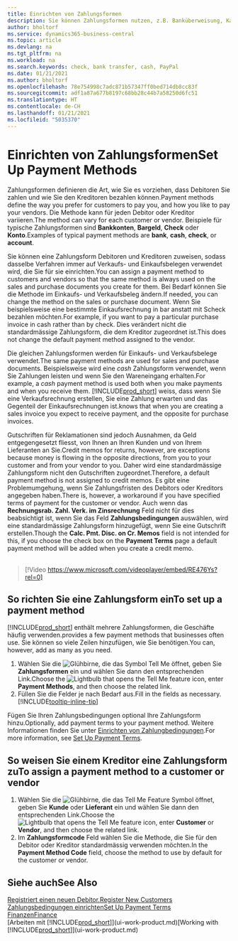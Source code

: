```yaml
---
title: Einrichten von Zahlungsformen
description: Sie können Zahlungsformen nutzen, z.B. Banküberweisung, Kasse oder Paypal, um festzulegen, wie eine Rechnung bezahlt wird.
author: bholtorf
ms.service: dynamics365-business-central
ms.topic: article
ms.devlang: na
ms.tgt_pltfrm: na
ms.workload: na
ms.search.keywords: check, bank transfer, cash, PayPal
ms.date: 01/21/2021
ms.author: bholtorf
ms.openlocfilehash: 78e754998c7adc871b57347ff0bed714db8cc83f
ms.sourcegitcommit: adf1a87a677b8197c68bb28c44b7a58250d6fc51
ms.translationtype: HT
ms.contentlocale: de-CH
ms.lasthandoff: 01/21/2021
ms.locfileid: "5035370"
---
```

# <a name="set-up-payment-methods"></a><span data-ttu-id="100ef-103">Einrichten von Zahlungsformen</span><span class="sxs-lookup"><span data-stu-id="100ef-103">Set Up Payment Methods</span></span>

<span data-ttu-id="100ef-104">Zahlungsformen definieren die Art, wie Sie es vorziehen, dass Debitoren Sie zahlen und wie Sie den Kreditoren bezahlen können.</span><span class="sxs-lookup"><span data-stu-id="100ef-104">Payment methods define the way you prefer for customers to pay you, and how you like to pay your vendors.</span></span> <span data-ttu-id="100ef-105">Die Methode kann für jeden Debitor oder Kreditor variieren.</span><span class="sxs-lookup"><span data-stu-id="100ef-105">The method can vary for each customer or vendor.</span></span> <span data-ttu-id="100ef-106">Beispiele für typische Zahlungsformen sind **Bankkonten**, **Bargeld**, **Check** oder **Konto**.</span><span class="sxs-lookup"><span data-stu-id="100ef-106">Examples of typical payment methods are **bank**, **cash**, **check**, or **account**.</span></span>

<span data-ttu-id="100ef-107">Sie können eine Zahlungsform Debitoren und Kreditoren zuweisen, sodass dasselbe Verfahren  immer auf Verkaufs- und Einkaufsbelegen verwendet wird, die Sie für sie einrichten.</span><span class="sxs-lookup"><span data-stu-id="100ef-107">You can assign a payment method to customers and vendors so that the same method is always used on the sales and purchase documents you create for them.</span></span> <span data-ttu-id="100ef-108">Bei Bedarf können Sie die Methode im Einkaufs- und Verkaufsbeleg ändern.</span><span class="sxs-lookup"><span data-stu-id="100ef-108">If needed, you can change the method on the sales or purchase document.</span></span> <span data-ttu-id="100ef-109">Wenn Sie beispielsweise eine bestimmte Einkaufsrechnung in bar anstatt mit Scheck bezahlen möchten.</span><span class="sxs-lookup"><span data-stu-id="100ef-109">For example, if you want to pay a particular purchase invoice in cash rather than by check.</span></span> <span data-ttu-id="100ef-110">Dies verändert nicht die standardmässige Zahlungsform, die dem Kreditor zugeordnet ist.</span><span class="sxs-lookup"><span data-stu-id="100ef-110">This does not change the default payment method assigned to the vendor.</span></span>

<span data-ttu-id="100ef-111">Die gleichen Zahlungsformen werden für Einkaufs- und Verkaufsbelege verwendet.</span><span class="sxs-lookup"><span data-stu-id="100ef-111">The same payment methods are used for sales and purchase documents.</span></span> <span data-ttu-id="100ef-112">Beispielsweise wird eine _cash_ Zahlungsform verwendet, wenn Sie Zahlungen leisten und wenn Sie den Wareneingang erhalten.</span><span class="sxs-lookup"><span data-stu-id="100ef-112">For example, a _cash_ payment method is used both when you make payments and when you receive them.</span></span> [!INCLUDE[prod_short](includes/prod_short.md)] <span data-ttu-id="100ef-113">weiss, dass wenn Sie eine Verkaufsrechnung erstellen, Sie eine Zahlung erwarten und das Gegenteil der Einkaufsrechnungen ist.</span><span class="sxs-lookup"><span data-stu-id="100ef-113">knows that when you are creating a sales invoice you expect to receive payment, and the opposite for purchase invoices.</span></span>

<span data-ttu-id="100ef-114">Gutschriften für Reklamationen sind jedoch Ausnahmen, da Geld entgegengesetzt fliesst, von Ihnen an Ihren Kunden und von Ihrem Lieferanten an Sie.</span><span class="sxs-lookup"><span data-stu-id="100ef-114">Credit memos for returns, however, are exceptions because money is flowing in the opposite directions, from you to your customer and from your vendor to you.</span></span> <span data-ttu-id="100ef-115">Daher wird eine standardmässige Zahlungsform nicht den Gutschriften zugeordnet.</span><span class="sxs-lookup"><span data-stu-id="100ef-115">Therefore, a default payment method is not assigned to credit memos.</span></span> <span data-ttu-id="100ef-116">Es gibt eine Problemumgehung, wenn Sie Zahlungsfristen des Debitors oder Kreditors angegeben haben.</span><span class="sxs-lookup"><span data-stu-id="100ef-116">There is, however, a workaround if you have specified terms of payment for the customer or vendor.</span></span> <span data-ttu-id="100ef-117">Auch wenn das **Rechnungsrab. Zahl. Verk. im Zinsrechnung** Feld nicht für dies beabsichtigt ist, wenn Sie das Feld **Zahlungsbedingungen** auswählen, wird eine standardmässige Zahlungsform hinzugefügt, wenn Sie eine Gutschrift erstellen.</span><span class="sxs-lookup"><span data-stu-id="100ef-117">Though the **Calc. Pmt. Disc. on Cr. Memos** field is not intended for this, if you choose the check box on the **Payment Terms** page a default payment method will be added when you create a credit memo.</span></span> <br><br>  

> [!Video https://www.microsoft.com/videoplayer/embed/RE476Ys?rel=0]

## <a name="to-set-up-a-payment-method"></a><span data-ttu-id="100ef-118">So richten Sie eine Zahlungsform ein</span><span class="sxs-lookup"><span data-stu-id="100ef-118">To set up a payment method</span></span>

[!INCLUDE[prod_short](includes/prod_short.md)] <span data-ttu-id="100ef-119">enthält mehrere Zahlungsformen, die Geschäfte häufig verwenden.</span><span class="sxs-lookup"><span data-stu-id="100ef-119">provides a few payment methods that businesses often use.</span></span> <span data-ttu-id="100ef-120">Sie können so viele Zeilen hinzufügen, wie Sie benötigen.</span><span class="sxs-lookup"><span data-stu-id="100ef-120">You can, however, add as many as you need.</span></span>

1. <span data-ttu-id="100ef-121">Wählen Sie die ![Glühbirne, die das Symbol Tell Me öffnet](media/ui-search/search_small.png "Tell me-Funktion"), geben Sie **Zahlungsformen** ein und wählen Sie dann den entsprechenden Link.</span><span class="sxs-lookup"><span data-stu-id="100ef-121">Choose the ![Lightbulb that opens the Tell Me feature](media/ui-search/search_small.png "Tell me what you want to do") icon, enter **Payment Methods**, and then choose the related link.</span></span>
2. <span data-ttu-id="100ef-122">Füllen Sie die Felder je nach Bedarf aus.</span><span class="sxs-lookup"><span data-stu-id="100ef-122">Fill in the fields as necessary.</span></span> [!INCLUDE[tooltip-inline-tip](includes/tooltip-inline-tip_md.md)]

<span data-ttu-id="100ef-123">Fügen Sie Ihren Zahlungsbedingungen optional Ihre Zahlungsform hinzu.</span><span class="sxs-lookup"><span data-stu-id="100ef-123">Optionally, add payment terms to your payment method.</span></span> <span data-ttu-id="100ef-124">Weitere Informationen finden Sie unter [Einrichten von Zahlungbedingungen](finance-payment-terms.md).</span><span class="sxs-lookup"><span data-stu-id="100ef-124">For more information, see [Set Up Payment Terms](finance-payment-terms.md).</span></span>  

## <a name="to-assign-a-payment-method-to-a-customer-or-vendor"></a><span data-ttu-id="100ef-125">So weisen Sie einem Kreditor eine Zahlungsform zu</span><span class="sxs-lookup"><span data-stu-id="100ef-125">To assign a payment method to a customer or vendor</span></span>

1. <span data-ttu-id="100ef-126">Wählen Sie die ![Glühbirne, die das Tell Me Feature](media/ui-search/search_small.png "Tell me-Funktion") Symbol öffnet, geben Sie **Kunde** oder **Lieferant** ein und wählen Sie dann den entsprechenden Link.</span><span class="sxs-lookup"><span data-stu-id="100ef-126">Choose the ![Lightbulb that opens the Tell Me feature](media/ui-search/search_small.png "Tell me what you want to do") icon, enter **Customer** or **Vendor**, and then choose the related link.</span></span>
2. <span data-ttu-id="100ef-127">Im **Zahlungsformcode** Feld wählen Sie die Methode, die Sie für den Debitor oder Kreditor standardmässig verwenden möchten.</span><span class="sxs-lookup"><span data-stu-id="100ef-127">In the **Payment Method Code** field, choose the method to use by default for the customer or vendor.</span></span>

## <a name="see-also"></a><span data-ttu-id="100ef-128">Siehe auch</span><span class="sxs-lookup"><span data-stu-id="100ef-128">See Also</span></span>

[<span data-ttu-id="100ef-129">Registriert einen neuen Debitor.</span><span class="sxs-lookup"><span data-stu-id="100ef-129">Register New Customers</span></span>](sales-how-register-new-customers.md)  
[<span data-ttu-id="100ef-130">Zahlungsbedingungen einrichten</span><span class="sxs-lookup"><span data-stu-id="100ef-130">Set Up Payment Terms</span></span>](finance-payment-terms.md)  
[<span data-ttu-id="100ef-131">Finanzen</span><span class="sxs-lookup"><span data-stu-id="100ef-131">Finance</span></span>](finance.md)  
<span data-ttu-id="100ef-132">[Arbeiten mit [!INCLUDE[prod_short](includes/prod_short.md)]](ui-work-product.md)</span><span class="sxs-lookup"><span data-stu-id="100ef-132">[Working with [!INCLUDE[prod_short](includes/prod_short.md)]](ui-work-product.md)</span></span>  
